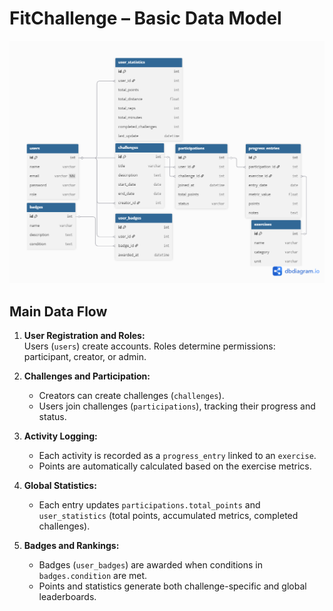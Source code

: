 # FitChallenge – Basic Data Model

![Data Model](DataModel.png)

## Main Data Flow

1. **User Registration and Roles:**  
   Users (`users`) create accounts. Roles determine permissions: participant, creator, or admin.

2. **Challenges and Participation:**  
   - Creators can create challenges (`challenges`).  
   - Users join challenges (`participations`), tracking their progress and status.

3. **Activity Logging:**  
   - Each activity is recorded as a `progress_entry` linked to an `exercise`.  
   - Points are automatically calculated based on the exercise metrics.

4. **Global Statistics:**  
   - Each entry updates `participations.total_points` and `user_statistics` (total points, accumulated metrics, completed challenges).

5. **Badges and Rankings:**  
   - Badges (`user_badges`) are awarded when conditions in `badges.condition` are met.  
   - Points and statistics generate both challenge-specific and global leaderboards.

